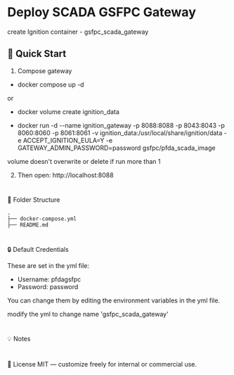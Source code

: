 # Deploy SCADA GSFPC Gateway

create Ignition container - gsfpc_scada_gateway




## 🔧 Quick Start ##

1. Compose gateway

- docker compose up -d
   
or 

 - docker volume create ignition_data 

 - docker run -d --name ignition_gateway -p 8088:8088 -p 8043:8043 -p 8060:8060 -p 8061:8061 -v ignition_data:/usr/local/share/ignition/data -e ACCEPT_IGNITION_EULA=Y -e GATEWAY_ADMIN_PASSWORD=password gsfpc/pfda_scada_image
	 

volume doesn't overwrite or delete if run more than 1

2. Then open: http://localhost:8088

# 
📁 Folder Structure  

    .
    ├── docker-compose.yml
    ├── README.md
    
         
    
# 
🔒 Default Credentials

These are set in the yml file:
-	Username: pfdagsfpc
-	Password: password
  
You can change them by editing the environment variables in the yml file.

modify the yml to change name 'gsfpc_scada_gateway'

# 
💡 Notes



# 
📄 License
MIT — customize freely for internal or commercial use.


